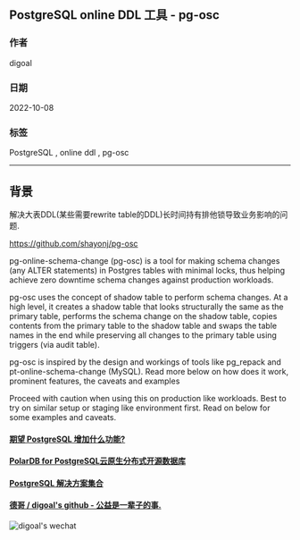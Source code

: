## PostgreSQL online DDL 工具 - pg-osc  
                              
### 作者                              
digoal                              
                              
### 日期                              
2022-10-08                           
                              
### 标签                              
PostgreSQL , online ddl , pg-osc                
                              
----                              
                              
## 背景    
解决大表DDL(某些需要rewrite table的DDL)长时间持有排他锁导致业务影响的问题.   
  
https://github.com/shayonj/pg-osc  
  
pg-online-schema-change (pg-osc) is a tool for making schema changes (any ALTER statements) in Postgres tables with minimal locks, thus helping achieve zero downtime schema changes against production workloads.  
  
pg-osc uses the concept of shadow table to perform schema changes. At a high level, it creates a shadow table that looks structurally the same as the primary table, performs the schema change on the shadow table, copies contents from the primary table to the shadow table and swaps the table names in the end while preserving all changes to the primary table using triggers (via audit table).  
  
pg-osc is inspired by the design and workings of tools like pg_repack and pt-online-schema-change (MySQL). Read more below on how does it work, prominent features, the caveats and examples  
  
Proceed with caution when using this on production like workloads. Best to try on similar setup or staging like environment first. Read on below for some examples and caveats.  
  
    
  
#### [期望 PostgreSQL 增加什么功能?](https://github.com/digoal/blog/issues/76 "269ac3d1c492e938c0191101c7238216")
  
  
#### [PolarDB for PostgreSQL云原生分布式开源数据库](https://github.com/ApsaraDB/PolarDB-for-PostgreSQL "57258f76c37864c6e6d23383d05714ea")
  
  
#### [PostgreSQL 解决方案集合](https://yq.aliyun.com/topic/118 "40cff096e9ed7122c512b35d8561d9c8")
  
  
#### [德哥 / digoal's github - 公益是一辈子的事.](https://github.com/digoal/blog/blob/master/README.md "22709685feb7cab07d30f30387f0a9ae")
  
  
![digoal's wechat](../pic/digoal_weixin.jpg "f7ad92eeba24523fd47a6e1a0e691b59")
  

